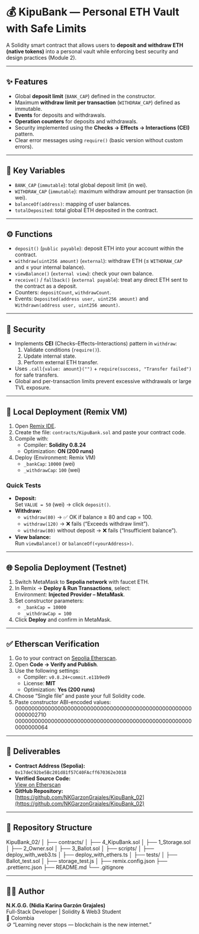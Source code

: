 
# 💰 KipuBank — Personal ETH Vault with Safe Limits

A Solidity smart contract that allows users to **deposit and withdraw ETH (native tokens)** into a personal vault while enforcing best security and design practices (Module 2).

---

## ✨ Features
- Global **deposit limit** (`BANK_CAP`) defined in the constructor.
- Maximum **withdraw limit per transaction** (`WITHDRAW_CAP`) defined as immutable.
- **Events** for deposits and withdrawals.
- **Operation counters** for deposits and withdrawals.
- Security implemented using the **Checks → Effects → Interactions (CEI)** pattern.
- Clear error messages using `require()` (basic version without custom errors).

---

## 🧩 Key Variables
- `BANK_CAP` (`immutable`): total global deposit limit (in wei).
- `WITHDRAW_CAP` (`immutable`): maximum withdraw amount per transaction (in wei).
- `balanceOf(address)`: mapping of user balances.
- `totalDeposited`: total global ETH deposited in the contract.

---

## ⚙️ Functions
- `deposit()` (`public payable`): deposit ETH into your account within the contract.
- `withdraw(uint256 amount)` (`external`): withdraw ETH (≤ `WITHDRAW_CAP` and ≤ your internal balance).
- `viewBalance()` (`external view`): check your own balance.
- `receive()` / `fallback()` (`external payable`): treat any direct ETH sent to the contract as a deposit.
- Counters: `depositCount`, `withdrawCount`.
- Events: `Deposited(address user, uint256 amount)` and `Withdrawn(address user, uint256 amount)`.

---

## 🧱 Security
- Implements **CEI** (Checks–Effects–Interactions) pattern in `withdraw`:
  1. Validate conditions (`require()`).
  2. Update internal state.
  3. Perform external ETH transfer.
- Uses `.call{value: amount}("")` + `require(success, "Transfer failed")` for safe transfers.
- Global and per-transaction limits prevent excessive withdrawals or large TVL exposure.

---

## 🧪 Local Deployment (Remix VM)
1. Open [Remix IDE](https://remix.ethereum.org/).
2. Create the file: `contracts/KipuBank.sol` and paste your contract code.
3. Compile with:
   - Compiler: **Solidity 0.8.24**
   - Optimization: **ON (200 runs)**
4. Deploy (Environment: Remix VM)
   - `_bankCap`: `10000` (wei)
   - `_withdrawCap`: `100` (wei)

### Quick Tests
- **Deposit:**  
  Set `VALUE = 50` (wei) → click `deposit()`.
- **Withdraw:**  
  - `withdraw(80)` → ✅ OK if balance ≥ 80 and cap = 100.  
  - `withdraw(120)` → ❌ fails (“Exceeds withdraw limit”).  
  - `withdraw(80)` without deposit → ❌ fails (“Insufficient balance”).
- **View balance:**  
  Run `viewBalance()` or `balanceOf(<yourAddress>)`.

---

## 🌐 Sepolia Deployment (Testnet)
1. Switch MetaMask to **Sepolia network** with faucet ETH.
2. In Remix → **Deploy & Run Transactions**, select:  
   Environment: **Injected Provider – MetaMask**.
3. Set constructor parameters:
   - `_bankCap = 10000`
   - `_withdrawCap = 100`
4. Click **Deploy** and confirm in MetaMask.

---

## ✅ Etherscan Verification
1. Go to your contract on [Sepolia Etherscan](https://sepolia.etherscan.io/).
2. Open **Code → Verify and Publish**.
3. Use the following settings:
   - Compiler: `v0.8.24+commit.e11b9ed9`
   - License: **MIT**
   - Optimization: **Yes (200 runs)**
4. Choose “Single file” and paste your full Solidity code.  
5. Paste constructor ABI-encoded values:
0000000000000000000000000000000000000000000000000000000000002710
0000000000000000000000000000000000000000000000000000000000000064


---

## 🔗 Deliverables
- **Contract Address (Sepolia):** `0x17deC92be5Bc201d81f57C40FAcff670362e3018`
- **Verified Source Code:**  
[View on Etherscan](https://sepolia.etherscan.io/address/0x17deC92be5Bc201d81f57C40FAcff670362e3018#code)
- **GitHub Repository:**  
[https://github.com/NKGarzonGrajales/KipuBank_02](https://github.com/NKGarzonGrajales/KipuBank_02)

---

## 🧱 Repository Structure

KipuBank_02/
│
├── contracts/
│ ├── 4_KipuBank.sol
│ ├── 1_Storage.sol
│ ├── 2_Owner.sol
│ ├── 3_Ballot.sol
│
├── scripts/
│ ├── deploy_with_web3.ts
│ ├── deploy_with_ethers.ts
│
├── tests/
│ ├── Ballot_test.sol
│ ├── storage_test.js
│
├── remix.config.json
├── .prettierrc.json
├── README.md
└── .gitignore


---

## 🧑‍💻 Author
**N.K.G.G. (Nidia Karina Garzón Grajales)**  
Full-Stack Developer | Solidity & Web3 Student  
📍 Colombia  
🪙 “Learning never stops — blockchain is the new internet.”

